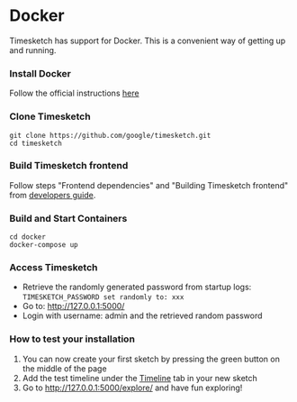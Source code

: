 # Docker

Timesketch has support for Docker. This is a convenient way of getting up and running.

### Install Docker
Follow the official instructions [here](https://www.docker.com/community-edition)

### Clone Timesketch

```shell
git clone https://github.com/google/timesketch.git
cd timesketch
```

### Build Timesketch frontend
Follow steps "Frontend dependencies" and "Building Timesketch frontend" from [developers guide](../docs/Developers-Guide.md).

### Build and Start Containers

```shell
cd docker
docker-compose up
```

### Access Timesketch
* Retrieve the randomly generated password from startup logs: `TIMESKETCH_PASSWORD set randomly to: xxx`
* Go to: http://127.0.0.1:5000/
* Login with username: admin and the retrieved random password

### How to test your installation
1. You can now create your first sketch by pressing the green button on the middle of the page
2. Add the test timeline under the [Timeline](http://127.0.0.1:5000/sketch/1/timelines/) tab in your new sketch
3. Go to http://127.0.0.1:5000/explore/ and have fun exploring!
